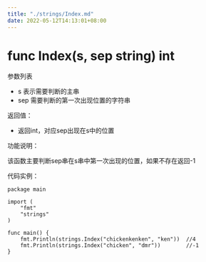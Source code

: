 ```yaml
---
title: "./strings/Index.md"
date: 2022-05-12T14:13:01+08:00
---
```

# func Index(s, sep string) int

参数列表

- s 表示需要判断的主串
- sep 需要判断的第一次出现位置的字符串

返回值：

- 返回int，对应sep出现在s中的位置

功能说明：

该函数主要判断sep串在s串中第一次出现的位置，如果不存在返回-1

代码实例：

	package main
	
	import (
		"fmt"
		"strings"
	)
	
	func main() {
		fmt.Println(strings.Index("chickenkenken", "ken"))  //4
		fmt.Println(strings.Index("chicken", "dmr"))        //-1
	}
